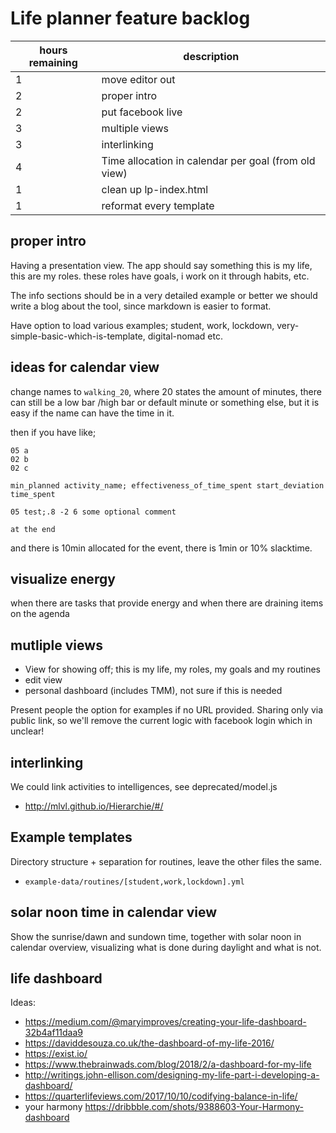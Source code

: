 # Life planner feature backlog

| hours remaining | description |
| --- | --- |
| 1 | move editor out |
| 2 | proper intro |
| 2 | put facebook live |
| 3 | multiple views |
| 3 | interlinking |
| 4 | Time allocation in calendar per goal (from old view) |
| 1 | clean up lp-index.html |
| 1 | reformat every template |



## proper intro

Having a presentation view.
The app should say something this is my life, this are my roles.
these roles have goals,
i work on it through habits, etc.

The info sections should be in a very detailed example
or better we should write a blog about the tool,
since markdown is easier to format.

Have option to load various examples;
student, work, lockdown, very-simple-basic-which-is-template, digital-nomad etc.

## ideas for calendar view

change names to `walking_20`, where 20 states the amount of minutes,
there can still be a low bar /high bar or default minute or something else,
but it is easy if the name can have the time in it.

then if you have like;
```
05 a
02 b
02 c

min_planned activity_name; effectiveness_of_time_spent start_deviation time_spent

05 test;.8 -2 6 some optional comment

at the end
```
and there is 10min allocated for the event, there is 1min or 10% slacktime.

## visualize energy
when there are tasks that provide energy and when there are draining items on the agenda

## mutliple views

- View for showing off; this is my life, my roles, my goals and my routines
- edit view
- personal dashboard (includes TMM), not sure if this is needed

Present people the option for examples if no URL provided.
Sharing only via public link, so we'll remove the current logic with facebook login
which in unclear!


## interlinking
We could link activities to intelligences,
see deprecated/model.js

+ http://mlvl.github.io/Hierarchie/#/

## Example templates

Directory structure + separation for routines, leave the other files the same.
- `example-data/routines/[student,work,lockdown].yml`

## solar noon time in calendar view

Show the sunrise/dawn and sundown time, together with solar noon in calendar overview,
visualizing what is done during daylight and what is not.

## life dashboard

Ideas:
- https://medium.com/@maryimproves/creating-your-life-dashboard-32b4af11daa9
- https://daviddesouza.co.uk/the-dashboard-of-my-life-2016/
- https://exist.io/
- https://www.thebrainwads.com/blog/2018/2/a-dashboard-for-my-life
- http://writings.john-ellison.com/designing-my-life-part-i-developing-a-dashboard/
- https://quarterlifeviews.com/2017/10/10/codifying-balance-in-life/
- your harmony https://dribbble.com/shots/9388603-Your-Harmony-dashboard


